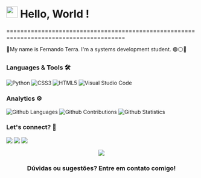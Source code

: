 <h1><img src="https://emojis.slackmojis.com/emojis/images/1587134085/8661/fast_meow_party.gif?1587134085" width="30"/> Hello, World ! </h1>
========================================================================================

📌My name is Fernando Terra. I'm a systems development student.  🟢⚪🔴



### Languages & Tools 🛠  
![Python](https://img.shields.io/badge/python-3670A0?style=for-the-badge&logo=python&logoColor=ffdd54) ![CSS3](https://img.shields.io/badge/css3-%231572B6.svg?style=for-the-badge&logo=css3&logoColor=white)  ![HTML5](https://img.shields.io/badge/html5-%23E34F26.svg?style=for-the-badge&logo=html5&logoColor=white) 
![Visual Studio Code](https://img.shields.io/badge/Visual%20Studio%20Code-0078d7.svg?style=for-the-badge&logo=visual-studio-code&logoColor=white)


### Analytics ⚙️

![Github Languages](https://github-readme-stats.vercel.app/api/top-langs/?username=FernandoTerra7&layout=compact&count_private=true)
![Github Contributions](https://github-readme-streak-stats.herokuapp.com/?user=thaispll&hide_border=true)
![Github Statistics](https://github-readme-stats.vercel.app/api/?username=thaispll&count_private=true&show_icons=true)


### Let's connect? 🤝 
 
<a href="[https://www.youtube.com/channel/UCyBFm9jfldpcirVP_YFU9Pw](https://www.youtube.com/@fernandoterraesilvadonasci3610)"><img src="https://img.shields.io/badge/YouTube-FF0000?style=for-the-badge&logo=youtube&logoColor=white"/></a>
<a href="[https://www.instagram.com/ft.terra/)"><img src="https://img.shields.io/badge/Instagram-E4405F?style=for-the-badge&logo=instagram&logoColor=white"/></a>
<a href="mailto:terrafernando6@hotmail.com"><img src="https://img.shields.io/badge/Gmail-D14836?style=for-the-badge&logo=gmail&logoColor=white"/></a>

<p align="center"><img src="https://emojis.slackmojis.com/emojis/images/1450319445/46/question.gif?1450319445"/></p>  <h3 align="center">Dúvidas ou sugestões? Entre em contato comigo! </h3></p>
